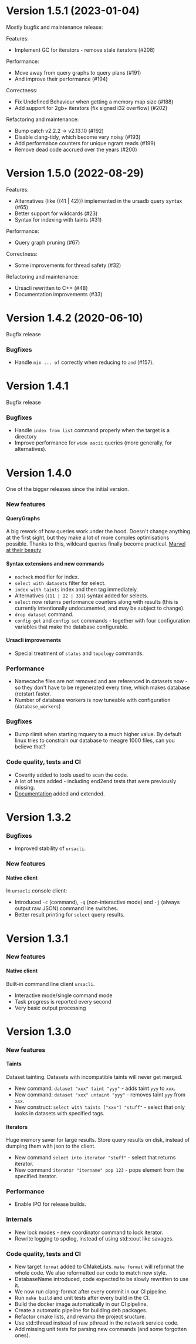 # Version 1.5.1 (2023-01-04)

Mostly bugfix and maintenance release:

Features:
- Implement GC for iterators - remove stale iterators (#208)

Performance:
- Move away from query graphs to query plans (#191)
- And improve their performance (#194)

Correctness:
- Fix Undefined Behaviour when getting a memory map size (#188)
- Add support for 2gb+ iterators (fix signed i32 overflow) (#202)

Refactoring and maintenance:
- Bump catch v2.2.2 -> v2.13.10 (#192) 
- Disable clang-tidy, which become very noisy (#193)
- Add performabce counters for unique ngram reads (#199)
- Remove dead code accrued over the years (#200)

# Version 1.5.0 (2022-08-29)

Features:
- Alternatives (like {(41 | 42)}) implemented in the ursadb query syntax (#65)
- Better support for wildcards (#23)
- Syntax for indexing with taints (#31)

Performance:
- Query graph pruning (#67)

Correctness:
- Some improvements for thread safety (#32)

Refactoring and maintenance:
- Ursacli rewritten to C++ (#48)
- Documentation improvements (#33)

# Version 1.4.2 (2020-06-10)

Bugfix release

### Bugfixes

- Handle `min ... of` correctly when reducing to `and` (#157).

# Version 1.4.1

Bugfix release

### Bugfixes

- Handle `index from list` command properly when the target is a directory
- Improve performance for `wide ascii` queries (more generally, for alternatives).

# Version 1.4.0

One of the bigger releases since the initial version.

### New features

#### QueryGraphs

A big rework of how queries work under the hood. Doesn't change anything at
the first sight, but they make a lot of more comples optimisations possible.
Thanks to this, wildcard queries finally become practical.
[Marvel at their beauty](https://github.com/CERT-Polska/ursadb/blob/71516482bca89d288299fc9b74fa13f04fb53282/libursa/QueryGraph.h)

#### Syntax extensions and new commands

- `nocheck` modifier for index.
- `select with datasets` filter for select.
- `index with taints` index and then tag immediately.
- Alternatives (`(11 | 22 | 33)`) syntax added for selects.
- `select` now returns performance counters along with results (this is currently
    intentionally undocumented, and may be subject to change).
- `drop dataset` command.
- `config get` and `config set` commands - together with four configuration
    variables that make the database configurable.

#### Ursacli improvements

- Special treatment of `status` and `topology` commands.

### Performance

- Namecache files are not removed and are referenced in datasets now - so they
    don't have to be regenerated every time, which makes database (re)start faster.
- Number of database workers is now tuneable with configuration (`database_workers`)

### Bugfixes

- Bump rlimit when starting mquery to a much higher value. By default linux tries
    to constrain our database to meagre 1000 files, can you believe that?

### Code quality, tests and CI

- Coverity added to tools used to scan the code.
- A lot of tests added - including end2end tests that were previously missing.
- [Documentation](./docs/) added and extended.

# Version 1.3.2

### Bugfixes

* Improved stability of `ursacli`.

### New features

#### Native client

In `ursacli` console client:

- Introduced `-c` (command), `-q` (non-interactive mode) and `-j` (always output raw JSON) command line switches.
- Better result printing for `select` query results.

# Version 1.3.1

### New features

#### Native client

Built-in command line client `ursacli`.

- Interactive mode/single command mode
- Task progress is reported every second
- Very basic output processing

# Version 1.3.0

### New features

#### Taints

Dataset tainting. Datasets with incompatible taints will never get merged.

- New command: `dataset "xxx" taint "yyy"` - adds taint `yyy` to `xxx`.
- New command: `dataset "xxx" untaint "yyy"` - removes taint `yyy` from `xxx`.
- New construct: `select with taints ["xxx"] "stuff"` - select that only
    looks in datasets with specified tags.

#### Iterators

Huge memory saver for large results. Store query results on disk, instead
of dumping them with json to the client.

- New command `select into iterator "stuff"` - select that returns iterator.
- New command `iterator "itername" pop 123` - pops element from the specified
    iterator.

### Performance

- Enable IPO for release builds.

### Internals

- New lock modes - new coordinator command to lock iterator.
- Rewrite logging to spdlog, instead of using std::cout like savages.

### Code quality, tests and CI

- New target `format` added to CMakeLists. `make format` will reformat the
    whole code. We also reformatted our code to match new style.
- DatabaseName introduced, code expected to be slowly rewritten to use it.
- We now run clang-format after every commit in our CI pipeline.
- Run `make build` and unit tests after every build in the CI.
- Build the docker image automatically in our CI pipeline.
- Create a automatic pipeline for building deb packages.
- Refactor cmake lists, and revamp the project sructure.
- Use std::thread instead of raw pthread in the network service code.
- Add missing unit tests for parsing new commands (and some forgotten ones). 
